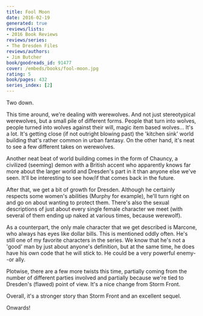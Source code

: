 ```yaml
---
title: Fool Moon
date: 2016-02-19
generated: true
reviews/lists:
- 2016 Book Reviews
reviews/series:
- The Dresden Files
reviews/authors:
- Jim Butcher
book/goodreads_id: 91477
cover: /embeds/books/fool-moon.jpg
rating: 5
book/pages: 432
series_index: [2]
---
```

Two down.  

This time around, we're dealing with werewolves. And not just stereotypical werewolves, but a small pile of different forms. People that turn into wolves, people turned into wolves against their will, magic item based wolves... It's a lot. It's getting close (if not outright blowing past) the 'kitchen sink' world building that's rather common in urban fantasy. On the other hand, it's neat to see a few different takes on werewolves.  

<!--more-->

Another neat beat of world building comes in the form of Chauncy, a civilized (seeming) demon with a British accent who apparently knows far more about the larger world and Dresden's part in it than anyone else we've seen. It'll be interesting to see how/if that comes back in the future.  

After that, we get a bit of growth for Dresden. Although he certainly respects some women's abilities (Murphy for example), he'll turn right on and go on about wanting to protect them. There's also the sexual descriptions of just about every single female character we meet (with several of them ending up naked at various times, because werewolf).  

As a counterpart, the only male character that we get described is Marcone, who always has eyes like dollar bills. This is mentioned oddly often. He's still one of my favorite characters in the series. We know that he's not a 'good' man by just about anyone's definition, but at the same time, he does have his own code that he will stick to. He could be a very powerful enemy--or ally.  

Plotwise, there are a few more twists this time, partially coming from the number of different parties involved and partially because we're tied to Dresden's (flawed) point of view. It's a nice change from Storm Front.  

Overall, it's a stronger story than Storm Front and an excellent sequel.  

Onwards!